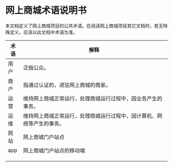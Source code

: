 # 网上商城术语说明书

​        本文档定义了网上商城项目的公共术语。在阅读网上商城项目其它文档时，若无特殊定义，应该以此文档中术语为准。

| 术语 | 解释                                                         |
| ---- | ------------------------------------------------------------ |
| 用户 | 泛指公众。                                                   |
| 商户 | 指通过认证的，进驻网上商城的商家。                           |
| 运营 | 维持网上商城正常运行，处理商城运行过程中，因业务产生的事务。 |
| 运维 | 维持网上商城正常运行，处理商城运行过程中，因计算机、网络等产生的事务。 |
| 网站 | 网上商城门户站点                                             |
| app  | 网上商城门户站点的移动端                                     |
|      |                                                              |
|      |                                                              |
|      |                                                              |

